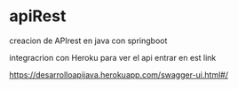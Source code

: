 # apiRest
creacion de APIrest en java con springboot

integracrion con Heroku para ver el api entrar en est link 

https://desarrolloapijava.herokuapp.com/swagger-ui.html#/

